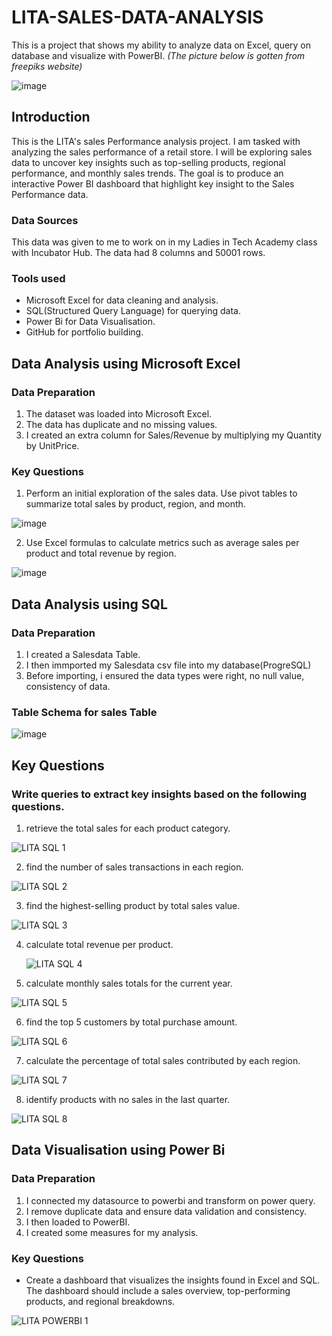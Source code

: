 # LITA-SALES-DATA-ANALYSIS

This is a project that shows my ability to analyze data on Excel, query on database and visualize with PowerBI. *(The picture below is gotten from freepiks website)*

![image](https://github.com/user-attachments/assets/8921915d-7a7f-4289-9682-996de94d2534)

## Introduction

This is the LITA's sales Performance analysis project. I am tasked with analyzing the sales performance of a retail store. I will be exploring sales data to uncover key insights such as top-selling products, regional performance, and monthly sales trends. The goal is to produce an interactive Power BI dashboard that highlight key insight to the Sales Performance data.

### Data Sources

This data was given to me to work on in my Ladies in Tech Academy class with Incubator Hub. The data had 8 columns and 50001 rows. 

### Tools used
- Microsoft Excel for data cleaning and analysis.
- SQL(Structured Query Language) for querying data.
- Power Bi for Data Visualisation.
- GitHub for portfolio building.

## Data Analysis using Microsoft Excel

### Data Preparation

 1. The dataset was loaded into Microsoft Excel.
 2. The data has duplicate and no missing values.
 3. I created an extra column for Sales/Revenue by multiplying my Quantity by UnitPrice.

### Key Questions

1. Perform an initial exploration of the sales data. Use pivot tables to summarize
total sales by product, region, and month.

![image](https://github.com/user-attachments/assets/7df57929-f817-40da-8bdb-3548c4c046c8)

2. Use Excel formulas to calculate metrics such as average sales per product and
total revenue by region.

![image](https://github.com/user-attachments/assets/a6cc670a-48b0-4490-867a-ba2c5d32a7e3)

## Data Analysis using SQL

### Data Preparation
1. I created a Salesdata Table.
2. I then immported my Salesdata csv file into my database(ProgreSQL)
3. Before importing, i ensured the data types were right, no null value, consistency of data.

 ### Table Schema for sales Table

![image](https://github.com/user-attachments/assets/209d9fb3-15e0-4708-8f47-bf6789bb9cec)

 ## Key Questions

 ### Write queries to extract key insights based on the following questions.
1. retrieve the total sales for each product category.

![LITA SQL 1](https://github.com/user-attachments/assets/fe259349-5b7a-49dc-afb3-2fb5b3c84891)

2. find the number of sales transactions in each region.

![LITA SQL 2](https://github.com/user-attachments/assets/4b7ef70f-d65e-4e49-864a-9240190b48cf)

3. find the highest-selling product by total sales value.

![LITA SQL 3](https://github.com/user-attachments/assets/5e79a306-2f43-46b8-9bc2-67b62da95046)

4. calculate total revenue per product.

   ![LITA SQL 4](https://github.com/user-attachments/assets/1ece3685-1db4-4d77-b95d-8ec473a102b4)

5. calculate monthly sales totals for the current year.

![LITA SQL 5](https://github.com/user-attachments/assets/5e1b9384-faea-4d0b-98a8-b0cb9b6c646a)

6. find the top 5 customers by total purchase amount.

![LITA SQL 6](https://github.com/user-attachments/assets/b54364b3-5451-40f7-9e68-6354f2478924)

7. calculate the percentage of total sales contributed by each region.

![LITA SQL 7](https://github.com/user-attachments/assets/5679ef49-ecdb-48ae-b270-d2cbdc5487b8)

8. identify products with no sales in the last quarter.

 ![LITA SQL 8](https://github.com/user-attachments/assets/26965420-447d-4e89-b03b-6a8ac430db87)

 ## Data Visualisation using Power Bi

 ### Data Preparation

 1. I connected my datasource to powerbi and transform on power query.
 2. I remove duplicate data and ensure data validation and consistency.
 3. I then loaded to PowerBI.
 4. I created some measures for my analysis.
    
### Key Questions

- Create a dashboard that visualizes the insights found in Excel and SQL. The dashboard should include a sales overview, top-performing products, and regional breakdowns.

![LITA POWERBI 1](https://github.com/user-attachments/assets/0b650361-2669-4b9d-9264-1f79460b3ac8)












  
  
  




